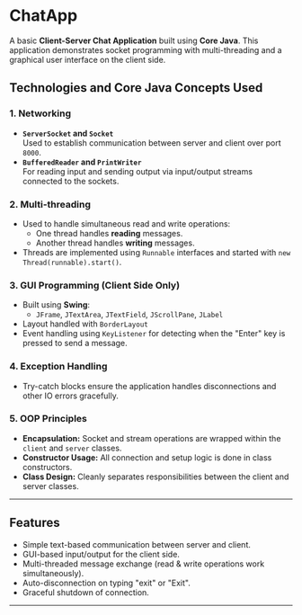 # ChatApp

A basic **Client-Server Chat Application** built using **Core Java**. This application demonstrates socket programming with multi-threading and a graphical user interface on the client side.

## Technologies and Core Java Concepts Used

### 1. **Networking**
- **`ServerSocket` and `Socket`**  
  Used to establish communication between server and client over port `8000`.
- **`BufferedReader` and `PrintWriter`**  
  For reading input and sending output via input/output streams connected to the sockets.

### 2. **Multi-threading**
- Used to handle simultaneous read and write operations:
  - One thread handles **reading** messages.
  - Another thread handles **writing** messages.
- Threads are implemented using `Runnable` interfaces and started with `new Thread(runnable).start()`.

### 3. **GUI Programming (Client Side Only)**
- Built using **Swing**:
  - `JFrame`, `JTextArea`, `JTextField`, `JScrollPane`, `JLabel`
- Layout handled with `BorderLayout`
- Event handling using `KeyListener` for detecting when the "Enter" key is pressed to send a message.

### 4. **Exception Handling**
- Try-catch blocks ensure the application handles disconnections and other IO errors gracefully.

### 5. **OOP Principles**
- **Encapsulation:** Socket and stream operations are wrapped within the `client` and `server` classes.
- **Constructor Usage:** All connection and setup logic is done in class constructors.
- **Class Design:** Cleanly separates responsibilities between the client and server classes.

---

## Features

- Simple text-based communication between server and client.
- GUI-based input/output for the client side.
- Multi-threaded message exchange (read & write operations work simultaneously).
- Auto-disconnection on typing "exit" or "Exit".
- Graceful shutdown of connection.

---

